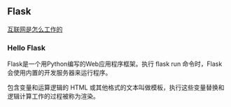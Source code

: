 
## Flask

[互联网是怎么工作的](https://tutorial.djangogirls.org/zh/how_the_internet_works/)

### Hello Flask

Flask是一个用Python编写的Web应用程序框架。执行 flask run 命令时，Flask 会使用内置的开发服务器来运行程序。

包含变量和运算逻辑的 HTML 或其他格式的文本叫做模板，执行这些变量替换和逻辑计算工作的过程被称为渲染。
